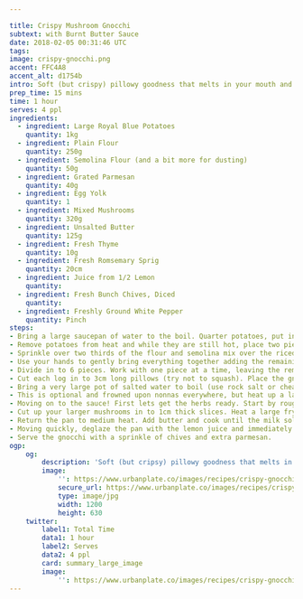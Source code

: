 ```yaml
---

title: Crispy Mushroom Gnocchi
subtext: with Burnt Butter Sauce
date: 2018-02-05 00:31:46 UTC
tags:
image: crispy-gnocchi.png
accent: FFC4A8
accent_alt: d1754b
intro: Soft (but crispy) pillowy goodness that melts in your mouth and pops with fresh herbs, with a smooth burnt butter sauce to round things up. Mushrooms provide a perfect balance and that good hit of umami that fills you up.
prep_time: 15 mins
time: 1 hour
serves: 4 ppl
ingredients:
  - ingredient: Large Royal Blue Potatoes
    quantity: 1kg
  - ingredient: Plain Flour
    quantity: 250g
  - ingredient: Semolina Flour (and a bit more for dusting)
    quantity: 50g
  - ingredient: Grated Parmesan
    quantity: 40g
  - ingredient: Egg Yolk
    quantity: 1
  - ingredient: Mixed Mushrooms
    quantity: 320g
  - ingredient: Unsalted Butter
    quantity: 125g
  - ingredient: Fresh Thyme
    quantity: 10g
  - ingredient: Fresh Romsemary Sprig
    quantity: 20cm
  - ingredient: Juice from 1/2 Lemon
    quantity: 
  - ingredient: Fresh Bunch Chives, Diced
    quantity: 
  - ingredient: Freshly Ground White Pepper
    quantity: Pinch
steps:
- Bring a large saucepan of water to the boil. Quarter potatoes, put in to a steaming basket and place on top of the pot. Cover and allow to steam until potatoes are cooked through (about 20 mins).
- Remove potatoes from heat and while they are still hot, place two pieces of potato in to a ricer and press directly on to a clean bench dusted with semolina. Discard the left over skin in the ricer and repeat with the remaining potatoes.
- Sprinkle over two thirds of the flour and semolina mix over the riced potatoes, followed by the parmesan and egg yolk. Season well with salt and a good pinch of white pepper.
- Use your hands to gently bring everything together adding the remaining flour and semolina as you go. Once all the flour has been added, briefly knead to create a soft dough.
- Divide in to 6 pieces. Work with one piece at a time, leaving the remainder covered with a tea towel. Roll out each piece in to a log about 1.5cm in diameter, lightly dust the log with semolina and repeat.
- Cut each log in to 3cm long pillows (try not to squash). Place the gnocchi in a single layer on a semolina dusted tray, roll to coat in the semolina and set aside until ready to cook.
- Bring a very large pot of salted water to boil (use rock salt or cheap stuff). Gently stir the water in to a slow moving whirl pool. Using a slotted spoon, lower spoonfuls of gnocchi in to the water. Cook until gnochi begins to float, then use your slotted spoon to carefully scoop the cooked gnochhi in to a heat-proof bowl. Repeat with remaining gnocchi.
- This is optional and frowned upon nonnas everywhere, but heat up a large pan to medium-high heat and add some butter. Add small batches of your gnocchi to the pan and make a crisp layer. Once crisped up set aside.
- Moving on to the sauce! First lets get the herbs ready. Start by roughly chopping your fresh thyme and rosemary. Fineley slice the chives.
- Cut up your larger mushrooms in to 1cm thick slices. Heat a large frying pan to medium-high heat. Add half the mushrooms to the pan and dry-fry until lightly coloured and wilted. Transfer to a bowl and repeat with the remaining mushrooms. Season the cooked mushrooms with a sprinkle of salt/cracked pepper.
- Return the pan to medium heat. Add butter and cook until the milk solides just begin to brown, then add the thyme and rosemary with a good pinch of salt/pepper. Cook until the butter is very a dark brown (burnt) and the herbs are a deep green and crisp (but not burnt).
- Moving quickly, deglaze the pan with the lemon juice and immediately cover with a lid as shit gon' get real as this will start splashing everywhere. As soon as the pan settles, quickly add the cooked gnocchi and mushrooms. Gently toss to evenly coat.
- Serve the gnocchi with a sprinkle of chives and extra parmesan.
ogp:
    og:
        description: 'Soft (but cripsy) pillowy goodness that melts in your mouth and pops with fresh herbs, with a smooth burnt butter sauce to round things up. Mushrooms provide a perfect balance and that good hit of umami that fills you up.'
        image:
            '': https://www.urbanplate.co/images/recipes/crispy-gnocchi-share.jpg
            secure_url: https://www.urbanplate.co/images/recipes/crispy-gnocchi-share.jpg
            type: image/jpg
            width: 1200
            height: 630
    twitter:
        label1: Total Time
        data1: 1 hour
        label2: Serves
        data2: 4 ppl
        card: summary_large_image
        image:
            '': https://www.urbanplate.co/images/recipes/crispy-gnocchi-share.jpg
---
```

